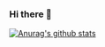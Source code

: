 ### Hi there 👋

[![Anurag's github stats](https://github-readme-stats.vercel.app/api?username=lizhangjie316&theme=dracula)](https://github.com/anuraghazra/github-readme-stats)


<!--
**lizhangjie316/lizhangjie316** is a ✨ _special_ ✨ repository because its `README.md` (this file) appears on your GitHub profile.

Here are some ideas to get you started:

- 🔭 I’m currently working on ...
- 🌱 I’m currently learning ...
- 👯 I’m looking to collaborate on ...
- 🤔 I’m looking for help with ...
- 💬 Ask me about ...
- 📫 How to reach me: ...
- 😄 Pronouns: ...
- ⚡ Fun fact: ...
-->
